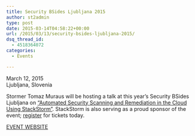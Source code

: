```yaml
---
title: Security BSides Ljubljana 2015
author: st2admin
type: post
date: 2015-03-14T04:58:22+00:00
url: /2015/03/13/security-bsides-ljubljana-2015/
dsq_thread_id:
  - 4518364072
categories:
  - Events

---
```

March 12, 2015  
Ljubljana, Slovenia

Stormer Tomaz Muraus will be hosting a talk at this year&#8217;s Security BSides Ljubljana on <a href="http://bsidesljubljana.si/automated-security-scanning-and-remediation-in-the-cloud-using-stackstorm-tomaz-muraus/" target="_blank">&#8220;Automated Security Scanning and Remediation in the Cloud Using StackStorm&#8221;</a>. StackStorm is also serving as a proud sponsor of the event; <a href="http://bsidesljubljana.si/tickets/" target="_blank">register</a> for tickets today.

<a href="http://bsidesljubljana.si/" target="_blank">EVENT WEBSITE</a>